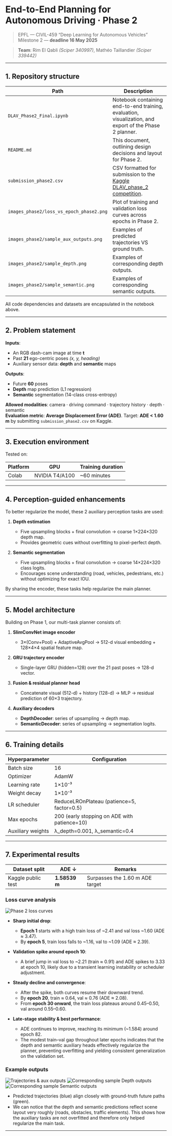 # End-to-End Planning for Autonomous Driving · Phase 2

> EPFL — CIVIL-459 “Deep Learning for Autonomous Vehicles”  
> Milestone 2 — **deadline 16 May 2025**

> **Team**: Rim El Qabli *(Sciper 340997)*, Mathéo Taillandier *(Sciper 339442)*

---

## 1. Repository structure

| Path                             | Description                                                                                                 |
| -------------------------------- | ----------------------------------------------------------------------------------------------------------- |
| `DLAV_Phase2_Final.ipynb`        | Notebook containing end-to-end training, evaluation, visualization, and export of the Phase 2 planner.      |
| `README.md`                      | This document, outlining design decisions and layout for Phase 2.                                           |
| `submission_phase2.csv`          | CSV formatted for submission to the [Kaggle DLAV_phase_2 competition](https://www.kaggle.com/t/a7295af1cfa349eeb57d08538d44cf58). |
| `images_phase2/loss_vs_epoch_phase2.png`| Plot of training and validation loss curves across epochs in Phase 2.                                        |
| `images_phase2/sample_aux_outputs.png`  | Examples of predicted trajectories VS ground truth. |
| `images_phase2/sample_depth.png`  | Examples of corresponding depth outputs. |
| `images_phase2/sample_semantic.png`  | Examples of corresponding semantic outputs. |

All code dependencies and datasets are encapsulated in the notebook above.

---

## 2. Problem statement

**Inputs**:

- An RGB dash-cam image at time **t**  
- Past **21** ego-centric poses *(x, y, heading)*  
- Auxiliary sensor data: **depth** and **semantic** maps  

**Outputs**:

- Future **60** poses  
- **Depth** map prediction (L1 regression)  
- **Semantic** segmentation (14-class cross-entropy)

**Allowed modalities**: camera · driving command · trajectory history · depth · semantic  
**Evaluation metric**: **Average Displacement Error (ADE)**. Target: **ADE < 1.60 m** by submitting `submission_phase2.csv` on Kaggle.

---

## 3. Execution environment

Tested on:

| Platform | GPU               | Training duration |
| -------- | ----------------- | ----------------- |
| Colab    | NVIDIA T4/A100    | ~60 minutes       |

---

## 4. Perception-guided enhancements

To better regularize the model, these 2 auxiliary perception tasks are used:

1. **Depth estimation**  
   - Five upsampling blocks + final convolution → coarse 1×224×320 depth map.  
   - Provides geometric cues without overfitting to pixel-perfect depth.

2. **Semantic segmentation**  
   - Five upsampling blocks + final convolution → coarse 14×224×320 class logits.  
   - Encourages scene understanding (road, vehicles, pedestrians, etc.) without optimizing for exact IOU.

By sharing the encoder, these tasks help regularize the main planner.

---

## 5. Model architecture

Building on Phase 1, our multi-task planner consists of:

1. **SlimConvNet image encoder**  
   - 3×(Conv+Pool) + AdaptiveAvgPool → 512-d visual embedding + 128×4×4 spatial feature map.

2. **GRU trajectory encoder**  
   - Single-layer GRU (hidden=128) over the 21 past poses → 128-d vector.

3. **Fusion & residual planner head**  
   - Concatenate visual (512-d) + history (128-d) → MLP → residual prediction of 60×3 trajectory.

4. **Auxiliary decoders**  
   - **DepthDecoder**: series of upsampling → depth map.  
   - **SemanticDecoder**: series of upsampling → segmentation logits.

---

## 6. Training details

| Hyperparameter         | Configuration                                              |
| ---------------------- | ---------------------------------------------------------- |
| Batch size             | 16                                                         |
| Optimizer              | AdamW                                                      |
| Learning rate          | 1×10⁻³                                                     |
| Weight decay           | 1×10⁻³                                                     |
| LR scheduler           | ReduceLROnPlateau (patience=5, factor=0.5)                |
| Max epochs             | 200 (early stopping on ADE with patience=10)               |
| Auxiliary weights      | λ_depth=0.001, λ_semantic=0.4                              |

---

## 7. Experimental results

| Dataset split         | ADE ↓        | Remarks                                       |
| --------------------- | ------------ | --------------------------------------------- |
| Kaggle public test    | **1.58539 m** | Surpasses the 1.60 m ADE target   |

### Loss curve analysis

![Phase 2 loss curves](images_phase2/loss_vs_epoch_phase2.png)

- **Sharp initial drop**:  
  - **Epoch 1** starts with a high train loss of ~2.41 and val loss ~1.60 (ADE ≈ 3.47).  
  - By **epoch 5**, train loss falls to ~1.16, val to ~1.09 (ADE ≈ 2.39).

- **Validation spike around epoch 10**:  
  - A brief jump in val loss to ~2.21 (train ≈ 0.91) and ADE spikes to 3.33 at epoch 10, likely due to a transient learning instability or scheduler adjustment.

- **Steady decline and convergence**:  
  - After the spike, both curves resume their downward trend.  
  - By **epoch 20**, train ≈ 0.64, val ≈ 0.76 (ADE ≈ 2.08).  
  - From **epoch 30 onward**, the train loss plateaus around 0.45–0.50, val around 0.55–0.60.

- **Late-stage stability & best performance**:  
  - ADE continues to improve, reaching its minimum (~1.584) around epoch 82.  
  - The modest train–val gap throughout later epochs indicates that the depth and semantic auxiliary heads effectively regularize the planner, preventing overfitting and yielding consistent generalization on the validation set.

### Example outputs

![Trajectories & aux outputs](images_phase2/sample_aux_outputs.png)
![Corresponding sample Depth outputs](images_phase2/sample_depth.png)
![Corresponding sample Semantic outputs](images_phase2/sample_semantic.png)

- Predicted trajectories (blue) align closely with ground-truth future paths (green).  
- We can notice that the depth and semantic predictions reflect scene layout very roughly (roads, obstacles, traffic elements). This shows how the auxiliary tasks are not overfitted and therefore only helped regularize the main task. 

---
